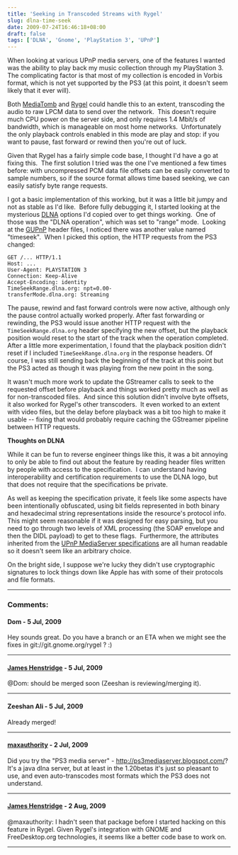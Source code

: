 ```yaml
---
title: 'Seeking in Transcoded Streams with Rygel'
slug: dlna-time-seek
date: 2009-07-24T16:46:18+08:00
draft: false
tags: ['DLNA', 'Gnome', 'PlayStation 3', 'UPnP']
---
```


When looking at various UPnP media servers, one of the features I wanted
was the ability to play back my music collection through my PlayStation
3.  The complicating factor is that most of my collection is encoded in
Vorbis format, which is not yet supported by the PS3 (at this point, it
doesn\'t seem likely that it ever will).

Both [MediaTomb](http://mediatomb.cc/) and
[Rygel](http://live.gnome.org/Rygel) could handle this to an extent,
transcoding the audio to raw LPCM data to send over the network.  This
doesn\'t require much CPU power on the server side, and only requires
1.4 Mbit/s of bandwidth, which is manageable on most home networks. 
Unfortunately the only playback controls enabled in this mode are play
and stop: if you want to pause, fast forward or rewind then you\'re out
of luck.

Given that Rygel has a fairly simple code base, I thought I\'d have a go
at fixing this.  The first solution I tried was the one I\'ve mentioned
a few times before: with uncompressed PCM data file offsets can be
easily converted to sample numbers, so if the source format allows time
based seeking, we can easily satisfy byte range requests.

I got a basic implementation of this working, but it was a little bit
jumpy and not as stable as I\'d like.  Before fully debugging it, I
started looking at the mysterious [DLNA](http://www.dlna.org/) options
I\'d copied over to get things working.  One of those was the \"DLNA
operation\", which was set to \"range\" mode.  Looking at the
[GUPnP](http://www.gupnp.org/) header files, I noticed there was another
value named \"timeseek\".  When I picked this option, the HTTP requests
from the PS3 changed:

    GET /... HTTP/1.1
    Host: ...
    User-Agent: PLAYSTATION 3
    Connection: Keep-Alive
    Accept-Encoding: identity
    TimeSeekRange.dlna.org: npt=0.00-
    transferMode.dlna.org: Streaming

The pause, rewind and fast forward controls were now active, although
only the pause control actually worked properly. After fast forwarding
or rewinding, the PS3 would issue another HTTP request with the
`TimeSeekRange.dlna.org` header specifying the new offset, but the
playback position would reset to the start of the track when the
operation completed. After a little more experimentation, I found that
the playback position didn\'t reset if I included
`TimeSeekRange.dlna.org` in the response headers. Of course, I was still
sending back the beginning of the track at this point but the PS3 acted
as though it was playing from the new point in the song.

It wasn\'t much more work to update the GStreamer calls to seek to the
requested offset before playback and things worked pretty much as well
as for non-transcoded files.  And since this solution didn\'t involve
byte offsets, it also worked for Rygel\'s other transcoders.  It even
worked to an extent with video files, but the delay before playback was
a bit too high to make it usable \-- fixing that would probably require
caching the GStreamer pipeline between HTTP requests.

**Thoughts on DLNA**

While it can be fun to reverse engineer things like this, it was a bit
annoying to only be able to find out about the feature by reading header
files written by people with access to the specification.  I can
understand having interoperability and certification requirements to use
the DLNA logo, but that does not require that the specifications be
private.

As well as keeping the specification private, it feels like some aspects
have been intentionally obfuscated, using bit fields represented in both
binary and hexadecimal string representations inside the resource\'s
protocol info.  This might seem reasonable if it was designed for easy
parsing, but you need to go through two levels of XML processing (the
SOAP envelope and then the DIDL payload) to get to these flags. 
Furthermore, the attributes inherited from the [UPnP MediaServer
specifications](http://www.upnp.org/specs/av/) are all human readable so
it doesn\'t seem like an arbitrary choice.

On the bright side, I suppose we\'re lucky they didn\'t use
cryptographic signatures to lock things down like Apple has with some of
their protocols and file formats.

---
### Comments:
#### Dom - <time datetime="2009-07-24 18:13:17">5 Jul, 2009</time>

Hey sounds great. Do you have a branch or an ETA when we might see the
fixes in git://git.gnome.org/rygel ? :)

---
#### [James Henstridge](http://blogs.gnome.org/jamesh/) - <time datetime="2009-07-24 19:14:28">5 Jul, 2009</time>

\@Dom: should be merged soon (Zeeshan is reviewing/merging it).

---
#### Zeeshan Ali - <time datetime="2009-07-24 20:18:22">5 Jul, 2009</time>

Already merged!

---
#### [maxauthority](http://vimperator.org) - <time datetime="2009-07-28 21:25:31">2 Jul, 2009</time>

Did you try the \"PS3 media server\" -
http://ps3mediaserver.blogspot.com/? It\'s a java dlna server, but at
least in the 1.20betas it\'s just so pleasant to use, and even
auto-transcodes most formats which the PS3 does not understand.

---
#### [James Henstridge](http://blogs.gnome.org/jamesh/) - <time datetime="2009-08-04 18:43:48">2 Aug, 2009</time>

\@maxauthority: I hadn\'t seen that package before I started hacking on
this feature in Rygel. Given Rygel\'s integration with GNOME and
FreeDesktop.org technologies, it seems like a better code base to work
on.

---
